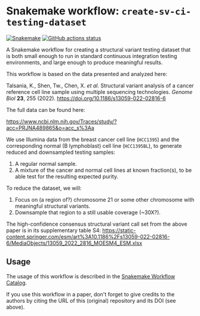 # Snakemake workflow: `create-sv-ci-testing-dataset`

[![Snakemake](https://img.shields.io/badge/snakemake-≥6.3.0-brightgreen.svg)](https://snakemake.github.io)
[![GitHub actions status](https://github.com/dlaehnemann/create-sv-ci-testing-dataset/workflows/Tests/badge.svg?branch=main)](https://github.com/dlaehnemann/create-sv-ci-testing-dataset/actions?query=branch%3Amain+workflow%3ATests)


A Snakemake workflow for creating a structural variant testing dataset that is both small enough to run in standard continuous integration testing environments, and large enough to produce meaningful results.

This workflow is based on the data presented and analyzed here:

Talsania, K., Shen, Tw., Chen, X. *et al.* Structural variant analysis of a cancer reference cell line sample using multiple sequencing technologies. *Genome Biol* **23**, 255 (2022). https://doi.org/10.1186/s13059-022-02816-6

The full data can be found here:

https://www.ncbi.nlm.nih.gov/Traces/study/?acc=PRJNA489865&o=acc_s%3Aa

We use Illumina data from the breast cancer cell line (`HCC1395`) and the corresponding normal (B lymphoblast) cell line (`HCC1395BL`), to generate reduced and downsampled testing samples:

1. A regular normal sample.
2. A mixture of the cancer and normal cell lines at known fraction(s), to be able test for the resulting expected purity.

To reduce the dataset, we will:
1. Focus on (a region of?) chromosome 21 or some other chromosome with meaningful structural variants.
2. Downsample that region to a still usable coverage (~30X?).

The high-confidence consensus structural variant call set from the above paper is in its supplementary table S4:
https://static-content.springer.com/esm/art%3A10.1186%2Fs13059-022-02816-6/MediaObjects/13059_2022_2816_MOESM4_ESM.xlsx


## Usage

The usage of this workflow is described in the [Snakemake Workflow Catalog](https://snakemake.github.io/snakemake-workflow-catalog/?usage=dlaehnemann%2Fcreate-sv-ci-testing-dataset).

If you use this workflow in a paper, don't forget to give credits to the authors by citing the URL of this (original) repository and its DOI (see above).